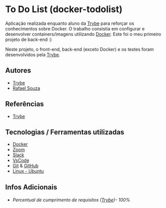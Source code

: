 # To Do List (docker-todolist)

Aplicação realizada enquanto aluno da [Trybe](https://www.betrybe.com/) para reforçar os conhecimentos sobre Docker. O trabalho consistia em configurar e desenvolver containers/imagens utilizando [Docker](https://www.docker.com/). Este foi o meu primeiro projeto de back-end :)

Neste projeto, o front-end, back-end (exceto Docker) e os testes foram desenvolvidos pela [Trybe](https://www.betrybe.com/). 

## Autores

- [Trybe](https://www.betrybe.com/)
- [Rafael Souza](https://github.com/Rafael-Souza-97)

## Referências

 - [Trybe](https://www.betrybe.com/)

## Tecnologias / Ferramentas utilizadas

- [Docker](https://www.docker.com/)
- [Zoom](https://zoom.us/)
- [Slack](https://slack.com/intl/pt-br/)
- [VsCode](https://code.visualstudio.com/)
- [Git](https://git-scm.com/) & [GitHub](https://github.com/)
- [Linux - Ubuntu](https://ubuntu.com/)

## Infos Adicionais

- ###### Percentual de cumprimento de requisitos ([Trybe](https://www.betrybe.com/))- 100%
